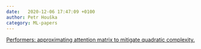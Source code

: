 ```yaml
---
date:   2020-12-06 17:47:09 +0100
author: Petr Houška
category: ML-papers
---	
```

[Performers: approximating attention matrix to mitigate quadratic complexity.](https://www.youtube.com/watch?v=xJrKIPwVwGM)
